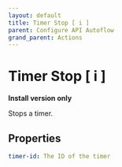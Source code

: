 ```yaml
---
layout: default
title: Timer Stop [ i ]
parent: Configure API Autoflow
grand_parent: Actions
---
```

# Timer Stop [ i ]
**Install version only**

Stops a timer.

## Properties
```yaml
timer-id: The ID of the timer
```

